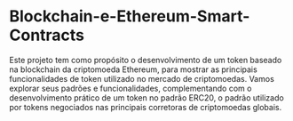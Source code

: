 # Blockchain-e-Ethereum-Smart-Contracts
Este projeto tem como propósito o desenvolvimento de um token baseado na blockchain da criptomoeda Ethereum, para mostrar as principais funcionalidades de token utilizado no mercado de criptomoedas. Vamos explorar seus padrões e funcionalidades, complementando com o desenvolvimento prático de um token no padrão ERC20, o padrão utilizado por tokens negociados nas principais corretoras de criptomoedas globais.
